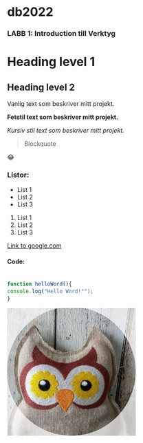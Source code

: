 # db2022
### LABB 1: Introduction till Verktyg
# Heading level 1
## Heading level 2


Vanlig text som beskriver mitt projekt.

**Fetstil text som beskriver mitt projekt.**

*Kursiv stil text som beskriver mitt projekt.*

>Blockquote

:joy:

### Listor:

* List 1
* List 2
* List 3


1. List 1 
2. List 2
3. List 3


[Link to google.com](https://Google.com)

#### Code:

```js

function helloWord(){
console.log("Hello Word!"");
}

```
![photo](./owl.jpg)
